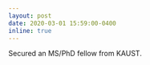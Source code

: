```yaml
---
layout: post
date: 2020-03-01 15:59:00-0400
inline: true
---
```


Secured an MS/PhD fellow from KAUST.
